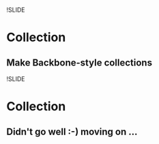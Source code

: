 !SLIDE
# Collection
## Make Backbone-style collections

!SLIDE
# Collection
## Didn't go well :-) moving on ...
